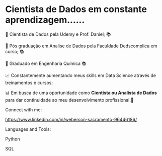 # Cientista de Dados em constante aprendizagem......

:notebook: Cientista de Dados pela Udemy e Prof. Daniel; :books:

:notebook: Pós graduação em Analise de Dados pela Faculdade Dedscomplica em curso; :books:

:notebook: Graduado em Engenharia Química :books:

📈 Constantemente aumentando meus skills em Data Science através de treinamentos e cursos;

📊 Em busca de uma oportunidade como **Cientista ou Analista de Dados** para dar continuidade ao meu desenvolvimento profissional.:telescope:

Connect with me:

https://www.linkedin.com/in/weberson-sacramento-96446186/

Languages and Tools:

Python

SQL
